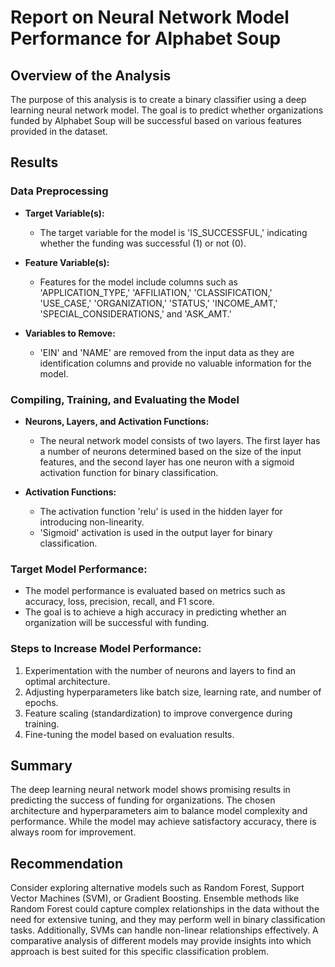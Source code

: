 # Report on Neural Network Model Performance for Alphabet Soup

## Overview of the Analysis

The purpose of this analysis is to create a binary classifier using a deep learning neural network model. The goal is to predict whether organizations funded by Alphabet Soup will be successful based on various features provided in the dataset.

## Results

### Data Preprocessing

- **Target Variable(s):**
  - The target variable for the model is 'IS_SUCCESSFUL,' indicating whether the funding was successful (1) or not (0).

- **Feature Variable(s):**
  - Features for the model include columns such as 'APPLICATION_TYPE,' 'AFFILIATION,' 'CLASSIFICATION,' 'USE_CASE,' 'ORGANIZATION,' 'STATUS,' 'INCOME_AMT,' 'SPECIAL_CONSIDERATIONS,' and 'ASK_AMT.'

- **Variables to Remove:**
  - 'EIN' and 'NAME' are removed from the input data as they are identification columns and provide no valuable information for the model.

### Compiling, Training, and Evaluating the Model

- **Neurons, Layers, and Activation Functions:**
  - The neural network model consists of two layers. The first layer has a number of neurons determined based on the size of the input features, and the second layer has one neuron with a sigmoid activation function for binary classification.

- **Activation Functions:**
  - The activation function 'relu' is used in the hidden layer for introducing non-linearity.
  - 'Sigmoid' activation is used in the output layer for binary classification.

### Target Model Performance:

- The model performance is evaluated based on metrics such as accuracy, loss, precision, recall, and F1 score.
- The goal is to achieve a high accuracy in predicting whether an organization will be successful with funding.

### Steps to Increase Model Performance:

1. Experimentation with the number of neurons and layers to find an optimal architecture.
2. Adjusting hyperparameters like batch size, learning rate, and number of epochs.
3. Feature scaling (standardization) to improve convergence during training.
4. Fine-tuning the model based on evaluation results.

## Summary

The deep learning neural network model shows promising results in predicting the success of funding for organizations. The chosen architecture and hyperparameters aim to balance model complexity and performance. While the model may achieve satisfactory accuracy, there is always room for improvement.

## Recommendation

Consider exploring alternative models such as Random Forest, Support Vector Machines (SVM), or Gradient Boosting. Ensemble methods like Random Forest could capture complex relationships in the data without the need for extensive tuning, and they may perform well in binary classification tasks. Additionally, SVMs can handle non-linear relationships effectively. A comparative analysis of different models may provide insights into which approach is best suited for this specific classification problem.

